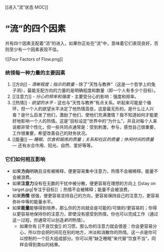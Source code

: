 [[进入“流”状态  MOC]]
# “流”的四个因素
共有四个因素支配着“流”的进入，如果你正处在“流”中，意味着它们表现良好，否则至少有一个因素表现不佳。

![[Four Factors of Flow.png]]

### 统领每一种力量的主要因素

1. [[方向]] - *清晰程度；指示的数量* - 除了“天性与教养”（这是一个哲学上的兔子洞），最能支配方向的力量的是明确程度和数量（即一个人有多少个目标）。
2. [[注意力]] - *分心的频率和强度* - 主要受分心的影响：强度和频率。
3. [[热情]] - *欲望的水平* - 这也与“天性与教养”有点关系。听起来可能是个循环，但一个人的欲望水平决定了他热情高低，这是最无形的。是什么让人兴奋？是什么启发了他们，激励了他们，使他们充满激情？我不知道如何才能更好地影响一个人的热情。这是“目标设定”世界中的“为什么”，并且对每个人来说都非常个性化，但一些共同点通常是：受到刺激，参与，感觉自己很重要，工作很重要，希望改善自己的财务状况。
4. [[能量]] — *睡眠、饮食和锻炼的质量；关系和社区的质量；休闲时间的质量* — 还有水合作用、阳光、自然、爱好等等。

### 它们如何相互影响

- 如果**方向**明确且没有被稀释，便更容易集中注意力，热情不会被稀释，能量不会被浪费。
- 如果**注意力**没有在无数的干扰中被分散，便更容易在理想的方向上 [[stay on target.jpg|专注于目标]] ；热情不会被稀释；能量不会被浪费。
- 如果**热情** 很强，便更容易坚持自己的方向，更容易保持自己的注意力，更容易弥补中等的能量水平。
- 如果**能量**能够得到培养，那么你的方向就会是可能的/可做的/更容易的；你得以更容易地保持你的注意力，即使没有感受到热情，你也可以完成工作（通过这一过程，你通常可以创造*新的*热情）。
  - 如果你有 [[不良饮食]] 的习惯，那么你的注意力就会很差：你会更容易分心，所以你会把时间花在别的地方，冲淡和消散你的热情。这一点是你可以控制的一个巨大组成部分。你可以用“缺乏睡眠”来代替“饮食不当”，同样会得到类似的结果。